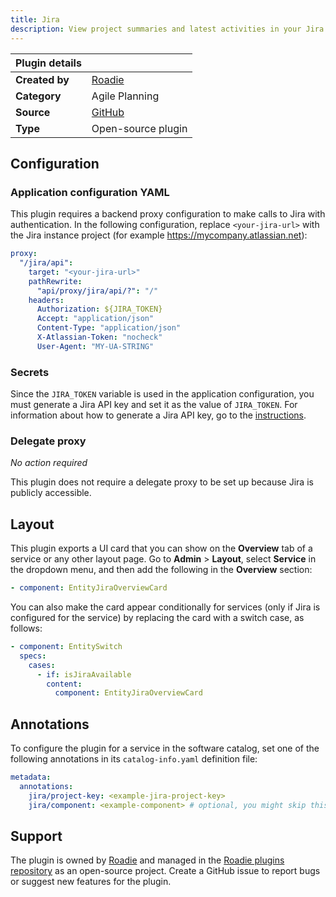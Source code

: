```yaml
---
title: Jira
description: View project summaries and latest activities in your Jira project.
---
```


| Plugin details |                                                    |
| -------------- | -------------------------------------------------- |
| **Created by** | [Roadie](https://roadie.io)                        |
| **Category**   | Agile Planning                                     |
| **Source**     | [GitHub](https://roadie.io/backstage/plugins/jira) |
| **Type**       | Open-source plugin                                 |

## Configuration

### Application configuration YAML

This plugin requires a backend proxy configuration to make calls to Jira with authentication. In the following configuration, replace `<your-jira-url>` with the Jira instance project (for example https://mycompany.atlassian.net):

```yaml
proxy:
  "/jira/api":
    target: "<your-jira-url>"
    pathRewrite:
      "api/proxy/jira/api/?": "/"
    headers:
      Authorization: ${JIRA_TOKEN}
      Accept: "application/json"
      Content-Type: "application/json"
      X-Atlassian-Token: "nocheck"
      User-Agent: "MY-UA-STRING"
```

### Secrets

Since the `JIRA_TOKEN` variable is used in the application configuration, you must generate a Jira API key and set it as the value of `JIRA_TOKEN`. For information about how to generate a Jira API key, go to the [instructions](https://developer.atlassian.com/server/framework/atlassian-sdk/consuming-an-activity-streams-feed/#authentication).

### Delegate proxy

_No action required_

This plugin does not require a delegate proxy to be set up because Jira is publicly accessible.

## Layout

This plugin exports a UI card that you can show on the **Overview** tab of a service or any other layout page. Go to **Admin** > **Layout**, select **Service** in the dropdown menu, and then add the following in the **Overview** section:

```yaml
- component: EntityJiraOverviewCard
```

You can also make the card appear conditionally for services (only if Jira is configured for the service) by replacing the card with a switch case, as follows:

```yaml
- component: EntitySwitch
  specs:
    cases:
      - if: isJiraAvailable
        content:
          component: EntityJiraOverviewCard
```

## Annotations

To configure the plugin for a service in the software catalog, set one of the following annotations in its `catalog-info.yaml` definition file:

```yaml
metadata:
  annotations:
    jira/project-key: <example-jira-project-key>
    jira/component: <example-component> # optional, you might skip this value to fetch data for all components
```

## Support

The plugin is owned by [Roadie](https://roadie.io) and managed in the [Roadie plugins repository](https://github.com/roadieHQ/roadie-backstage-plugins) as an open-source project. Create a GitHub issue to report bugs or suggest new features for the plugin.
